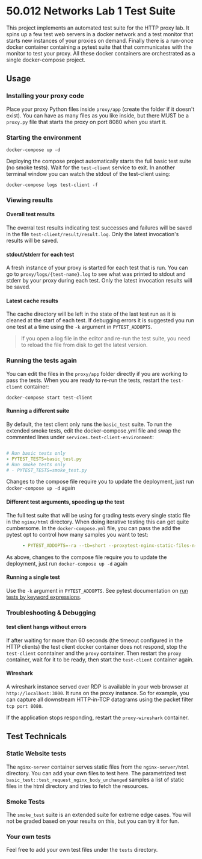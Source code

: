 # 50.012 Networks Lab 1 Test Suite

This project implements an automated test suite for the HTTP proxy lab. It spins up a few test web servers in a docker network and a test monitor that starts new instances of your proxies on demand. Finally there is a run-once docker container containing a pytest suite that that communicates with the monitor to test your proxy. All these docker containers are orchestrated as a single docker-compose project.

## Usage

### Installing your proxy code

Place your proxy Python files inside `proxy/app` (create the folder if it doesn't exist). You can have as many files as you like inside, but there MUST be a `proxy.py` file that starts the proxy on port 8080 when you start it.

### Starting the environment

```
docker-compose up -d
```

Deploying the compose project automatically starts the full basic test suite (no smoke tests). Wait for the `test-client` service to exit. In another terminal window you can watch the stdout of the test-client using:

```
docker-compose logs test-client -f
```

### Viewing results

#### Overall test results

The overral test results indicating test successes and failures will be saved in the file `test-client/result/result.log`. Only the latest invocation's results will be saved.

#### stdout/stderr for each test

A fresh instance of your proxy is started for each test that is run. You can go to `proxy/logs/{test-name}.log` to see what was printed to stdout and stderr by your proxy during each test. Only the latest invocation results will be saved.

#### Latest cache results

The cache directory will be left in the state of the last test run as it is cleaned at the start of each test. If debugging errors it is suggested you run one test at a time using the `-k` argument in `PYTEST_ADDOPTS`.

> If you open a log file in the editor and re-run the test suite, you need to reload the file from disk to get the latest version.

### Running the tests again

You can edit the files in the `proxy/app` folder directly if you are working to pass the tests. When you are ready to re-run the tests, restart the `test-client` container:

```
docker-compose start test-client
```

#### Running a different suite

By default, the test client only runs the `basic_test` suite. To run the extended smoke tests, edit the docker-compose.yml file and swap the commented lines under `services.test-client-environment`:

```yaml

# Run basic tests only
- PYTEST_TESTS=basic_test.py
# Run smoke tests only
# - PYTEST_TESTS=smoke_test.py
```

Changes to the compose file require you to update the deployment, just run `docker-compose up -d` again

#### Different test arguments, speeding up the test

The full test suite that will be using for grading tests every single static file in the `nginx/html` directory. When doing iterative testing this can get quite cumbersome. In the `docker-compose.yml` file, you can pass the add the pytest opt to control how many samples you want to test:

```yaml
      - PYTEST_ADDOPTS=-ra --tb=short --proxytest-nginx-static-files-n-samples=3
```

As above, changes to the compose file require you to update the deployment, just run `docker-compose up -d` again

#### Running a single test

Use the `-k` argument in `PYTEST_ADDOPTS`. See pytest documentation on [run tests by keyword expressions](https://docs.pytest.org/en/7.1.x/how-to/usage.html#specifying-which-tests-to-run).

### Troubleshooting & Debugging

#### test client hangs without errors

If after waiting for more than 60 seconds (the timeout configured in the HTTP clients) the test client docker container does not respond, stop the `test-client` conntainer and the `proxy` container. Then restart the `proxy` container, wait for it to be ready, then start the `test-client` container again.

#### Wireshark

A wireshark instance served over RDP is available in your web browser at `http://localhost:3000`. It runs on the proxy instance. So for example, you can capture all downstream HTTP-in-TCP datagrams using the packet filter `tcp port 8080`.

If the application stops responding, restart the `proxy-wireshark` container.

## Test Technicals

### Static Website tests

The `nginx-server` container serves static files from the `nginx-server/html` directory. You can add your own files to test here. The parametrized test `basic_test::test_request_nginx_body_unchanged` samples a list of static files in the html directory and tries to fetch the resources.

### Smoke Tests

The `smoke_test` suite is an extended suite for extreme edge cases. You will not be graded based on your results on this, but you can try it for fun.

### Your own tests

Feel free to add your own test files under the `tests` directory.